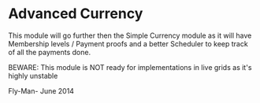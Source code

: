 Advanced Currency
=================

This module will go further then the Simple Currency module as it will have Membership levels / Payment proofs 
and a better Scheduler to keep track of all the payments done.

BEWARE: This module is NOT ready for implementations in live grids as it's highly unstable


Fly-Man-
June 2014
